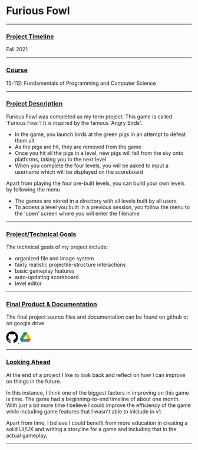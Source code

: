 <h1>Furious Fowl</h1>

---

### <u>Project Timeline</u>
Fall 2021

---

### <u>Course</u>
<a href='https://www.cs.cmu.edu/~112/' target='_blank' style='text-decoration: none'>15-112: Fundamentals of Programming and Computer Science</a>

---

### <u>Project Description</u>
Furious Fowl was completed as my term project.
This game is called 'Furious Fowl'! It is inspired by the famous 'Angry Birds'.
- In the game, you launch birds at the green pigs in an attempt to defeat them all
- As the pigs are hit, they are removed from the game
- Once you hit all the pigs in a level, new pigs will fall from the sky onto platforms, taking you to the next level
- When you complete the four levels, you will be asked to input a username which will be displayed on the scoreboard

Apart from playing the four pre-built levels, you can build your own levels by following the menu
- The games are stored in a directory with all levels built by all users
- To access a level you built in a previous session, you follow the menu to the 'open' screen where you will enter the filename

---

### <u>Project/Technical Goals</u>
The technical goals of my project include:
- organized file and image system
- fairly realistic projectile-structure interactions
- basic gameplay features
- auto-updating scoreboard
- level editor

---

### <u>Final Product & Documentation</u>
The final project source files and documentation can be found on github or on google drive
                <br>
                <div class='icon-container'>
                        <a href='https://github.com/jpurista/112-term-project' target='_blank' class='icon'>
                                <img src='/resources/icons/github.svg' width='32' height='32' alt='link to  GitHub'>
                        </a>
                        <a href='https://drive.google.com/drive/folders/1dPmzi3cWaNEEe63HiLD7fYfKw7SmcZ3l?usp=sharing'
                                target='_blank' class='icon'>
                                <img src='/resources/icons/drive.png' width='32' height='32' alt='link to Google Drive'>
                        </a>
</div>

---

### <u>Looking Ahead</u>
At the end of a project I like to look back and reflect on how I can improve on things in the future.

In this instance, I think one of the biggest factors in improving on this game is time. The game had a beginning-to-end timeline of about one month. With just a bit more time I believe I could improve the efficiency of the game while including game features that I wasn't able to inlclude in v1.

Apart from time, I believe I could benefit from more education in creating a solid UI/UX and writing a storyline for a game and including that in the actual gameplay.

---
